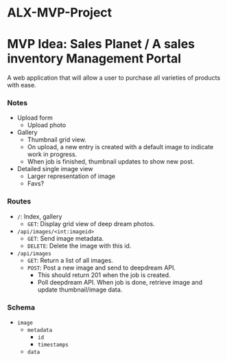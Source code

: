 # ALX-MVP-Project

MVP Idea: Sales Planet / A sales inventory Management Portal
======================================

A web application that will allow a user to purchase all varieties of products with ease.

### Notes
- Upload form
    - Upload photo
- Gallery
    - Thumbnail grid view.
    - On upload, a new entry is created with a default image to indicate work in progress.
    - When job is finished, thumbnail updates to show new post.
- Detailed single image view
    - Larger representation of image
    - Favs?

### Routes

- `/`: Index, gallery
    - `GET`: Display grid view of deep dream photos.
- `/api/images/<int:imageid>`
    - `GET`: Send image metadata.
    - `DELETE`: Delete the image with this id.
- `/api/images`
    - `GET`: Return a list of all images.
    - `POST`: Post a new image and send to deepdream API.
        - This should return 201 when the job is created.
        - Poll deepdream API. When job is done, retrieve image and update thumbnail/image data.

### Schema

- `image`
    - `metadata`
        - `id`
        - `timestamps`
    - `data`



